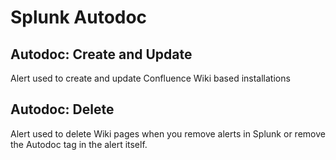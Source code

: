 
# Splunk Autodoc

## Autodoc: Create and Update

Alert used to create and update Confluence Wiki based installations


## Autodoc: Delete

Alert used to delete Wiki pages when you remove alerts in Splunk or remove the Autodoc tag in the alert itself.

